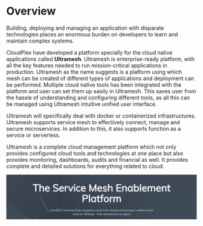 # Overview

Building, deploying and managing an application with disparate technologies places an enormous burden on developers to learn and maintain complex systems. 

CloudPlex have developed a platform specially for the cloud native applications called **Ultramesh**. Ultramesh is enterprise-ready platform, with all the key features needed to run mission-critical applications in production. Ultramesh as the name suggests is a platform using which mesh can be created of different types of applications and deployment can be performed. Multiple cloud native tools has been integrated with the platform and user can set them up easily in Ultramesh. This saves user from the hassle of understanding and configuring different tools, as all this can be managed using Ultramesh intuitive unified user interface.

Ultramesh will specifically deal with docker or containerized infrastructures. Ultramesh supports service mesh to effectively connect, manage and secure microservices. In addition to this, it also supports function as a service or serverless. 

Ultramesh is a complete cloud management platform which not only provides configured cloud tools and technologies at one place but also provides monitoring, dashboards, audits and financial as well. It provides complete and detailed solutions for everything related to cloud.

![1](_media\imgs\1.jpg)



